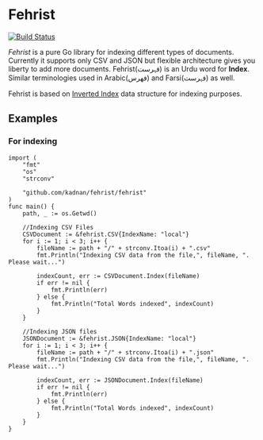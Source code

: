 # Fehrist
[![Build Status](https://api.travis-ci.org/kadnan/fehrist.svg)](https://travis-ci.org/kadnan/fehrist)

_Fehrist_ is a pure Go library for indexing different types of documents. Currently it supports only CSV and JSON but flexible architecture gives you liberty to add more documents. Fehrist(فہرست) is an Urdu word for **Index**. Similar terminologies used in Arabic(فھرس) and Farsi(فہرست) as well.

Fehrist is based on [Inverted Index]([https://en.wikipedia.org/wiki/Inverted_index]) data structure for indexing purposes.

## Examples
### For indexing
```
import (
	"fmt"
	"os"
	"strconv"

	"github.com/kadnan/fehrist/fehrist"
)
func main() {
	path, _ := os.Getwd()
    
    //Indexing CSV Files
    CSVDocument := &fehrist.CSV{IndexName: "local"}
	for i := 1; i < 3; i++ {
		fileName := path + "/" + strconv.Itoa(i) + ".csv"
		fmt.Println("Indexing CSV data from the file,", fileName, ". Please wait...")

		indexCount, err := CSVDocument.Index(fileName)
		if err != nil {
			fmt.Println(err)
		} else {
			fmt.Println("Total Words indexed", indexCount)
		}
	}

    //Indexing JSON files
	JSONDocument := &fehrist.JSON{IndexName: "local"}
	for i := 1; i < 3; i++ {
		fileName := path + "/" + strconv.Itoa(i) + ".json"
		fmt.Println("Indexing CSV data from the file,", fileName, ". Please wait...")

		indexCount, err := JSONDocument.Index(fileName)
		if err != nil {
			fmt.Println(err)
		} else {
			fmt.Println("Total Words indexed", indexCount)
		}
	}
}
```